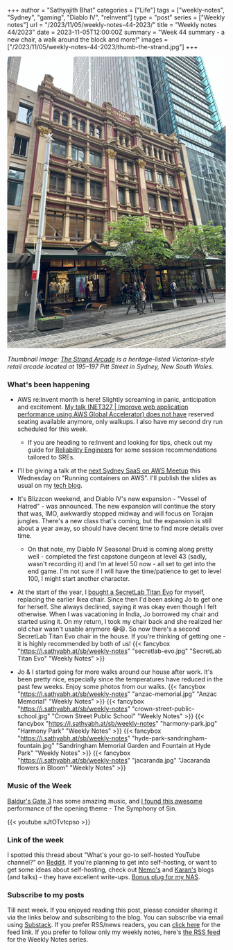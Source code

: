 +++
author = "Sathyajith Bhat"
categories = ["Life"]
tags = ["weekly-notes", "Sydney", "gaming", "Diablo IV", "reInvent"]
type = "post"
series = ["Weekly notes"]
url = "/2023/11/05/weekly-notes-44-2023/"
title = "Weekly notes 44/2023"
date = 2023-11-05T12:00:00Z
summary = "Week 44 summary - a new chair, a walk around the block and more!"
images = ["/2023/11/05/weekly-notes-44-2023/thumb-the-strand.jpg"]
+++

![](thumb-the-strand.jpg)

_Thumbnail image: [The Strand Arcade](https://www.strandarcade.com.au/) is a heritage-listed Victorian-style retail arcade located at 195–197 Pitt Street in Sydney, New South Wales._ 

### What's been happening

- AWS re:Invent month is here! Slightly screaming in panic, anticipation and excitement. [My talk (NET327 | Improve web application performance using AWS Global Accelerator) does not have](https://hub.reinvent.awsevents.com/attendee-portal/catalog/?search=NET327) reserved seating available anymore, only walkups. I also have my second dry run scheduled for this week.
    - If you are heading to re:Invent and looking for tips, check out my guide for [Reliability Engineers](https://reinvent.awsevents.com/learn/attendee-guides/reliability-engineering/) for some session recommendations tailored to SREs. 
- I'll be giving a talk at the [next Sydney SaaS on AWS Meetup](https://www.meetup.com/sydney-saas-on-aws/events/296986740/) this Wednesday on "Running containers on AWS". I'll publish the slides as usual on my [tech blog](https://sathyasays.com/talks).
- It's Blizzcon weekend, and Diablo IV's new expansion - "Vessel of Hatred" - was announced. The new expansion will continue the story that was, IMO, awkwardly stopped midway and will focus on Torajan jungles. There's a new class that's coming, but the expansion is still about a year away, so should have decent time to find more details over time.
    - On that note, my Diablo IV Seasonal Druid is coming along pretty well - completed the first capstone dungeon at level 43 (sadly, wasn't recording it) and I'm at level 50 now - all set to get into the end game. I'm not sure if I will have the time/patience to get to level 100, I might start another character.

- At the start of the year, I [bought a SecretLab Titan Evo](/2023/02/04/weekly-notes-05-2023/) for myself, replacing the earlier Ikea chair. Since then I'd been asking Jo to get one for herself. She always declined, saying it was okay even though I felt otherwise. When I was vacationing in India, Jo borrowed my chair and started using it. On my return, I took my chair back and she realized her old chair wasn't usable anymore 😂😆. So now there's a second SecretLab Titan Evo chair in the house. If you're thinking of getting one - it is highly recommended by both of us!
{{< fancybox "https://i.sathyabh.at/sb/weekly-notes" "secretlab-evo.jpg" "SecretLab Titan Evo" "Weekly Notes" >}}
- Jo & I started going for more walks around our house after work. It's been pretty nice, especially since the temperatures have reduced in the past few weeks. Enjoy some photos from our walks.
{{< fancybox "https://i.sathyabh.at/sb/weekly-notes" "anzac-memorial.jpg" "Anzac Memorial" "Weekly Notes" >}}
{{< fancybox "https://i.sathyabh.at/sb/weekly-notes" "crown-street-public-school.jpg" "Crown Street Public School" "Weekly Notes" >}}
{{< fancybox "https://i.sathyabh.at/sb/weekly-notes" "harmony-park.jpg" "Harmony Park" "Weekly Notes" >}}
{{< fancybox "https://i.sathyabh.at/sb/weekly-notes" "hyde-park-sandringham-fountain.jpg" "Sandringham Memorial Garden and Fountain at Hyde Park" "Weekly Notes" >}}
{{< fancybox "https://i.sathyabh.at/sb/weekly-notes" "jacaranda.jpg" "Jacaranda flowers in Bloom" "Weekly Notes" >}}

### Music of the Week

[Baldur's Gate 3](https://sathyabh.at/tags/baldurs-gate/) has some amazing music, and [I found this awesome](https://www.youtube.com/watch?v=xJtOTvtcpso) performance of the opening theme - The Symphony of Sin.

{{< youtube xJtOTvtcpso >}}

### Link of the week

I spotted this thread about "What's your go-to self-hosted YouTube channel?" on [Reddit](https://www.reddit.com/r/selfhosted/comments/17mw22b/comment/k7nolen/). If you're planning to get into self-hosting, or want to get some ideas about self-hosting, check out [Nemo's](https://captnemo.in/setup/homeserver/) and [Karan's](https://mrkaran.dev/) blogs (and talks) - they have excellent write-ups. [Bonus plug for my NAS](/2023/01/21/asustor-lockerstor4-as6604t/). 

### Subscribe to my posts

Till next week. If you enjoyed reading this post, please consider sharing it via the links below and subscribing to the blog. You can subscribe via email using [Substack](https://sathyabhat.substack.com/). If you prefer RSS/news readers, you can [click here](https://sathyabh.at/index.xml) for the feed link. If you prefer to follow only my weekly notes, here's [the RSS feed](https://sathyabh.at/series/weekly-notes/index.xml) for the Weekly Notes series. 
